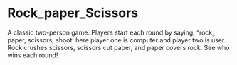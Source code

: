 # Rock_paper_Scissors
A classic two-person game.  Players start each round by saying, “rock, paper, scissors, shoot! here player one is computer and player two is user. 
Rock crushes scissors, scissors cut paper, and paper covers rock. See who wins each round! 
